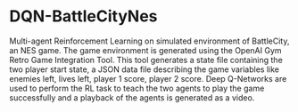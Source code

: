 # DQN-BattleCityNes
Multi-agent Reinforcement Learning on simulated environment of BattleCity, an NES game.
The game environment is generated using the OpenAI Gym Retro Game Integration Tool. This tool generates a state file containing the two player start state, a JSON data file describing the game variables like enemies left, lives left, player 1 score, player 2 score.
Deep Q-Networks are used to perform the RL task to teach the two agents to play the game successfully and a playback of the agents is generated as a video.

